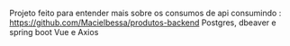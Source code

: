 Projeto feito para entender mais sobre os consumos de api
consumindo : https://github.com/Macielbessa/produtos-backend
Postgres, dbeaver e spring boot
Vue e Axios
